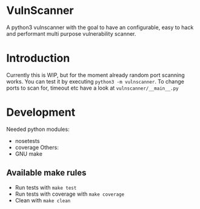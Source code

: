 # VulnScanner
A python3 vulnscanner with the goal to have an configurable, easy to hack and performant multi purpose vulnerability scanner.

# Introduction
Currently this is WIP, but for the moment already random port scanning works.
You can test it by executing `python3 -m vulnscanner`. To change ports to scan for, timeout etc have a look at `vulnscanner/__main__.py`

# Development
Needed python modules:
- nosetests
- coverage
Others:
- GNU make

## Available make rules
- Run tests with `make test`
- Run tests with coverage with `make coverage`
- Clean with `make clean`

